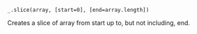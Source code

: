 ```
_.slice(array, [start=0], [end=array.length])
```

Creates a slice of array from start up to, but not including, end.
